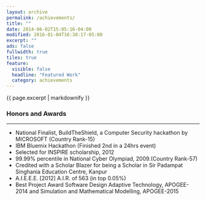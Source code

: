 ```yaml
---
layout: archive
permalink: /achievements/
title: ""
date: 2014-06-02T15:05:16-04:00
modified: 2016-01-04T16:38:17-05:00
excerpt: ""
ads: false
fullwidth: true
tiles: true
feature:
  visible: false
  headline: "Featured Work"
  category: achievements
---
```


{{ page.excerpt | markdownify }}

### Honors and Awards
<hr>

- National Finalist, BuildTheShield, a Computer Security hackathon by MICROSOFT (Country Rank-15)
- IBM Bluemix Hackathon (Finished 2nd in a 24hrs event)
- Selected for INSPIRE scholarship, 2012
- 99.99% percentile in National Cyber Olympiad, 2009.(Country Rank-57)
- Credited with a Scholar Blazer for being a Scholar in Sir Padampat Singhania Education Centre, Kanpur
- A.I.E.E.E. [2012] A.I.R. of 563 (in top 0.05%)
- Best Project Award Software Design Adaptive Technology, APOGEE-2014 and Simulation and Mathematical Modelling, APOGEE-2015
